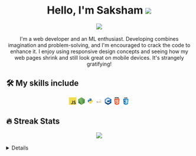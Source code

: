 <h1 align=center>Hello, I'm Saksham <img src="https://media.giphy.com/media/hvRJCLFzcasrR4ia7z/giphy.gif" width="25px"></h1>


<p align="center">
  <a href="https://github.com/DenverCoder1/readme-typing-svg"><img src="https://readme-typing-svg.herokuapp.com?lines=Electronics+and+Computer+Engineering+Student;Always%20ready%20to%20learn%20new%20things&center=true&width=500&height=50"></a>
</p>

<!--
AI%20|%20ML%20Enthusiast;Guitarist;
-->

<p align="center">I'm a web developer and an ML enthusiast. Developing combines imagination and problem-solving, and I'm encouraged to crack the code to enhance it. I enjoy using responsive design concepts and seeing how my web pages shrink and still look great on mobile devices. It's strangely gratifying!</p>

## 🛠 My skills include 
  <p align ="center"><code><img height="20" src="https://raw.githubusercontent.com/github/explore/80688e429a7d4ef2fca1e82350fe8e3517d3494d/topics/javascript/javascript.png"></code>
  <code><img height="20" src="https://raw.githubusercontent.com/github/explore/80688e429a7d4ef2fca1e82350fe8e3517d3494d/topics/nodejs/nodejs.png"></code>
<code><img height="20" src="https://raw.githubusercontent.com/github/explore/80688e429a7d4ef2fca1e82350fe8e3517d3494d/topics/python/python.png"></code>
<code><img height="20" src="https://raw.githubusercontent.com/github/explore/80688e429a7d4ef2fca1e82350fe8e3517d3494d/topics/mysql/mysql.png"></code>
<code><img height="20" src="https://raw.githubusercontent.com/github/explore/80688e429a7d4ef2fca1e82350fe8e3517d3494d/topics/cpp/cpp.png"></code>
  <code><img height="20" src="https://raw.githubusercontent.com/github/explore/80688e429a7d4ef2fca1e82350fe8e3517d3494d/topics/html/html.png"></code>
  <code><img height="20" src="https://raw.githubusercontent.com/github/explore/80688e429a7d4ef2fca1e82350fe8e3517d3494d/topics/css/css.png"></code>
  
  ## 🔥 Streak Stats
<p align="center"><img src="https://github-readme-streak-stats.herokuapp.com?user=saksham0309&theme=dark&hide_border=true&ring=DD2727" /></p>
<details>
</p>

## 📖  What I am currently learning / improving on
<p align="center">
<img src="https://img.shields.io/badge/React-282C34?logo=react&logoColor=61DAFB" alt="React logo" title="React.js / React Native" height="25" />
&nbsp;
<img src="https://img.shields.io/badge/Express-282C34?logo=express&logoColor=764ABC" alt="Express logo" title="Express" height="25" />
<img src="https://img.shields.io/badge/MongoDB-282C34?logo=mongodb&logoColor=47A248" alt="MongoDB logo" title="MongoDB" height="25" />
</p>




## 📬 Get in touch

<p align="center">
   <br>
<a target="_blank" href="https://www.linkedin.com/in/sakshammishra/"><img src="https://img.shields.io/badge/-LinkedIn-0077B5?style=for-the-badge&logo=Linkedin&logoColor=white"></img></a>
<a target="_blank" href="mailto:sakshammishra87@gmail.com"><img src="https://img.shields.io/badge/-Gmail-D14836?style=for-the-badge&logo=Gmail&logoColor=white"></img></a>
<a target="_blank" href="https://twitter.com/iamsaksham__"><img src="https://img.shields.io/badge/-Twitter-1DA1F2?style=for-the-badge&logo=Twitter&logoColor=white"></img></a>
<br>
</p>       

## &#x1f4c8; My GitHub Stats

<a href="https://github.com/saksham0309">
  <img align="center" src="https://github-readme-stats.vercel.app/api/top-langs/?username=anuraghazra&langs_count=8" />
</a>

<a href="https://github.com/saksham0309">
  <img align="center" src="https://github-readme-stats.vercel.app/api?username=saksham0309&show_icons=true&theme=radical" />
</a>






<!--
**saksham0309/saksham0309** is a ✨ _special_ ✨ repository because its `README.md` (this file) appears on your GitHub profile.

Here are some ideas to get you started:

- 🔭 I’m currently working on ...
- 🌱 I’m currently learning ...
- 👯 I’m looking to collaborate on ...
- 🤔 I’m looking for help with ...
- 💬 Ask me about ...
- 📫 How to reach me: ...
- 😄 Pronouns: ...
- ⚡ Fun fact: ...
-->
